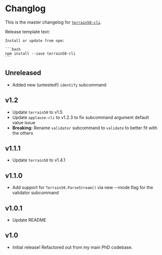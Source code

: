 # Changlog
This is the master changelog for [`terrain50-cli`](https://npmjs.org/packages/terrain50-cli).

Release template text:

	Install or update from npm:

	```bash
	npm install --save terrain50-cli
	```


## Unreleased
 - Added new (untested!) `identify` subcommand


## v1.2
 - Update `terrain50` to v1.5
 - Update `applause-cli` to v1.2.3 to fix subcommand argument default value issue
 - **Breaking:** Rename `validator` subcommand to `validate` to better fit with the others


## v1.1.1
 - Update `terrain50` to v1.4.1


## v1.1.0
 - Add support for `Terrain50.ParseStream()` via new --mode flag for the validator subcommand


## v1.0.1
 - Update README


## v1.0
 - Initial release! Refactored out from my main PhD codebase.
